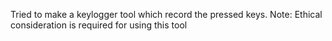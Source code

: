 Tried to make a keylogger tool which record the pressed keys.
Note: Ethical consideration is required for using this tool
